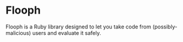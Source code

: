# Flooph

Flooph is a Ruby library designed to let you take code from (possibly-malicious) users and evaluate it safely.